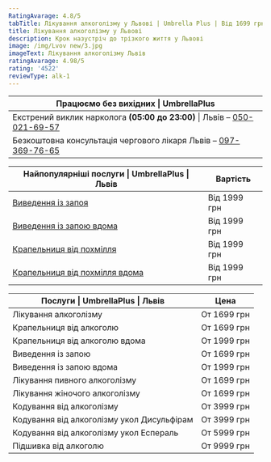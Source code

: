 ```yaml
---
RatingAvarage: 4.8/5
tabTitle: Лікування алкоголізму у Львові | Umbrella Plus | Від 1699 грн
title: Лікування алкоголізму у Львові
description: Крок назустріч до трізкого життя у Львові
image: /img/Lvov new/3.jpg
imageText: Лікування алкоголізму Львів
ratingAvarage: 4.98/5
rating: '4522'
reviewType: alk-1
---
```


| Працюємо без вихідних \| UmbrellaPlus                                                      |
| ------------------------------------------------------------------------------------------ |
| Екстрений виклик нарколога **(05:00 до 23:00)** \| Львів – [050-021-69-57](tel:0500216957) |
| Безкоштовна консультація чергового лікаря Львів – [097-369-76-65](tel:0973697665)          |

| Найпопулярніші послуги \| UmbrellaPlus \| Львів                      | Вартість     |
| -------------------------------------------------------------------- | ------------ |
| [Виведення із запоя](vivod-iz-zapoia-lvov-ua)                        | Від 1999 грн |
| [Виведення із запою вдома](Vivod-iz-zapoia-na-domy-lvіv-ua)          | Від 1999 грн |
| [Крапельниця від похмілля](Kapelnica_ot_alkogola_lvov)               | Від 1999 грн |
| [Крапельниця від похмілля вдома](Kapelnica_ot_alkogola_na-domy-lvіv) | Від 1999 грн |

| Послуги \| UmbrellaPlus \| Львів           | Цена        |
| ------------------------------------------ | ----------- |
| Лікування алкоголізму                      | От 1699 грн |
| Крапельниця від алкоголю                   | От 1699 грн |
| Крапельниця від алкоголю вдома             | От 1999 грн |
| Виведення із запою                         | От 1699 грн |
| Виведення із запою вдома                   | От 1999 грн |
| Лікування пивного алкоголізму              | От 1699 грн |
| Лікування жіночого алкоголізму             | От 1699 грн |
| Кодування від алкоголізму                  | От 3999 грн |
| Кодування від алкоголізму укол Дисульфірам | От 3999 грн |
| Кодування від алкоголізму укол Еспераль    | От 5999 грн |
| Підшивка від алкоголю                      | От 9999 грн |

